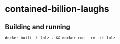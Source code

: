 # contained-billion-laughs

## Building and running
`docker build -t lolz . && docker run --rm -it lolz`
